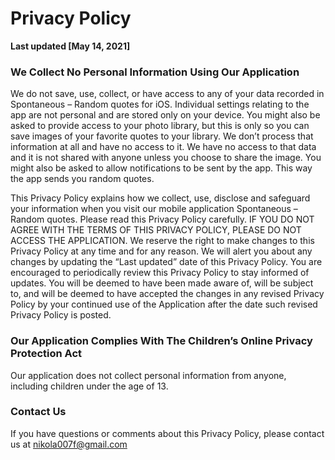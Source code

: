 # Privacy Policy
**Last updated [May 14, 2021]**



### We Collect No Personal Information Using Our Application
We do not save, use, collect, or have access to any of your data recorded in Spontaneous – Random quotes for iOS. Individual settings relating to the app are not personal and are stored only on your device. You might also be asked to provide access to your photo library, but this is only so you can save images of your favorite quotes to your library. We don’t process that information at all and have no access to it. We have no access to that data and it is not shared with anyone unless you choose to share the image. You might also be asked to allow notifications to be sent by the app. This way the app sends you random quotes.

This Privacy Policy explains how we collect, use, disclose and safeguard your information when you visit our mobile application Spontaneous – Random quotes. Please read this Privacy Policy carefully.  IF YOU DO NOT AGREE WITH THE TERMS OF THIS PRIVACY POLICY, PLEASE DO NOT ACCESS THE APPLICATION. We reserve the right to make changes to this Privacy Policy at any time and for any reason.  We will alert you about any changes by updating the “Last updated” date of this Privacy Policy.  You are encouraged to periodically review this Privacy Policy to stay informed of updates. You will be deemed to have been made aware of, will be subject to, and will be deemed to have accepted the changes in any revised Privacy Policy by your continued use of the Application after the date such revised Privacy Policy is posted. 

### Our Application Complies With The Children’s Online Privacy Protection Act
Our application does not collect personal information from anyone, including children under the age of 13.

### Contact Us
If you have questions or comments about this Privacy Policy, please contact us at nikola007f@gmail.com


